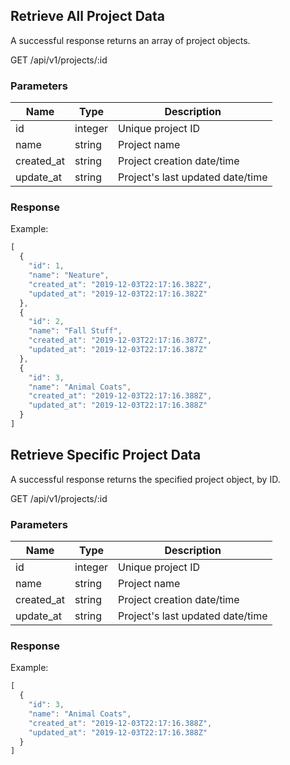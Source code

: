## Retrieve All Project Data
A successful response returns an array of project objects. 


GET /api/v1/projects/:id

### Parameters

| Name | Type | Description |
|------|------|-------------|
|id|integer| Unique project ID|
|name|string|Project name|
|created_at|string|Project creation date/time|
|update_at|string|Project's last updated date/time|


### Response

Example: 
```js
[
  {
    "id": 1,
    "name": "Neature",
    "created_at": "2019-12-03T22:17:16.382Z",
    "updated_at": "2019-12-03T22:17:16.382Z"
  },
  {
    "id": 2,
    "name": "Fall Stuff",
    "created_at": "2019-12-03T22:17:16.387Z",
    "updated_at": "2019-12-03T22:17:16.387Z"
  },
  {
    "id": 3,
    "name": "Animal Coats",
    "created_at": "2019-12-03T22:17:16.388Z",
    "updated_at": "2019-12-03T22:17:16.388Z"
  }
]
```

## Retrieve Specific Project Data
A successful response returns the specified project object, by ID.


GET /api/v1/projects/:id

### Parameters

| Name | Type | Description |
|------|------|-------------|
|id|integer| Unique project ID|
|name|string|Project name|
|created_at|string|Project creation date/time|
|update_at|string|Project's last updated date/time|






### Response

Example: 
```js
[
  {
    "id": 3,
    "name": "Animal Coats",
    "created_at": "2019-12-03T22:17:16.388Z",
    "updated_at": "2019-12-03T22:17:16.388Z"
  }
]
```